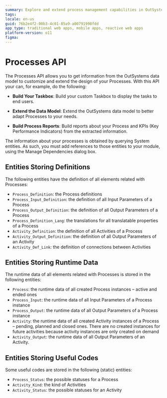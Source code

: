```yaml
---
summary: Explore and extend process management capabilities in OutSystems 11 (O11) using the comprehensive Processes API.
tags: 
locale: en-us
guid: 76b2e4f2-00b3-4c01-85a9-a00791998fdd
app_type: traditional web apps, mobile apps, reactive web apps
platform-version: o11
figma:
---
```


# Processes API

The Processes API allows you to get information from the OutSystems data model to customize and extend the design of your Processes. With this API your can, for example, do the following:

* **Build Your Taskbox**: Build your custom Taskbox to display the tasks to end users. 

* **Extend the Data Model**: Extend the OutSystems data model to better adapt Processes to your needs. 

* **Build Process Reports**: Build reports about your Process and KPIs (Key Performance Indicators) from the extracted information. 

The information about your processes is obtained by querying System entities. As such, you must add references to those entities to your module, using the Manage Dependencies dialog box.

## Entities Storing Definitions

The following entities have the definition of all elements related with Processes:

* `Process_Definition`: the Process definitions
* `Process_Input_Definition`: the definition of all Input Parameters of a Process
* `Process_Output_Definition`: the definition of all Output Parameters of a Process
* `Process_Definition_Lang`: the translations for all translatable properties of a Process
* `Activity_Definition`: the definition of all Activities of a Process
* `Activity_Output_Definition`: the definition of all Output Parameters of an Activity
* `Activity_Def_Link`: the definition of connections between Activities

## Entities Storing Runtime Data

The runtime data of all elements related with Processes is stored in the following entities:

* `Process`: the runtime data of all created Process instances – active and ended ones
* `Process_Input`: the runtime data of all Input Parameters of a Process instance
* `Process_Output`: the runtime data of all Output Parameters of a Process instance
* `Activity`: the runtime data of all created Activity instances of a Process – pending, planned and closed ones. There are no created instances for future activities because activity instances are only created on demand
* `Activity_Output`: the runtime data of all Output Parameters of an Activity.

## Entities Storing Useful Codes

Some useful codes are stored in the following (static) entities:

* `Process_Status`: the possible statuses for a Process
* `Activity_Kind`: the kind of Activities
* `Activity_Status`: the possible statuses for an Activity
